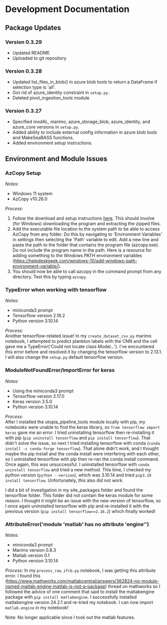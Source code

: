 # Development Documentation


## Package Updates

### Version 0.3.29

- Updated README
- Uploaded to git repository

### Version 0.3.28

- Updated list_files_in_blob() in azure blob tools to return a DataFrame if selection type is 'all'. 
- Got rid of azure_identity constraint in `setup.py`.
- Deleted pivot_ingestion_tools module

### Version 0.3.27

- Specified modAL, marimo, azure_storage_blob, azure_identity, and azure_core versions in `setup.py`. 
- Added ability to include external config information in azure blob tools and MakeSeaBASS functions. 
- Added environment setup instructions. 

## Environment and Module Issues

### AzCopy Setup

_Notes:_
- Windows 11 system
- AzCopy v10.26.0

_Process:_
1. Follow the download and setup instructions [here](https://learn.microsoft.com/en-us/azure/storage/common/storage-use-azcopy-v10?tabs=dnf). This should involve (for Windows) downloading the program and extracting the zipped files.
2. Add the executable file location to the system path to be able to access AzCopy from any folder. Do this by navigating to 'Environment Variables' in settings then selecting the 'Path' variable to edit. Add a new line and paste the path to the folder that contains the program file (azcopy.exe). Do not include the program name in the path. Here is a resource for adding something to the Windows PATH environment variables (https://helpdeskgeek.com/windows-10/add-windows-path-environment-variable/). 
3. You should now be able to call azcopy in the command prompt from any directory. Test this by typing `azcopy`.

### TypeError when working with tensorflow

_Notes:_  
- miniconda3 prompt
- Tensorflow version 2.16.2
- Python version 3.10.14

_Process:_  
Another tensorflow-related issue! In my `create_dataset_csv.py` marimo notebook, I attempted to predict plankton labels with the CNN and the cell gave me a TypeError('Could not locate class Model...'). I've encountered this error before and resolved it by changing the tensorflow version to 2.13.1. I will also change the `setup.py` default tensorflow version.

### ModuleNotFoundError/ImportError for keras

_Notes:_ 
- Using the miniconda3 prompt
- Tensorflow version 2.17.0
- Keras version 3.5.0
- Python version 3.10.14

_Process:_  
After I installed the utopia_pipeline_tools module locally with pip, my notebooks were unable to find the keras library, so `from tensorflow import keras` gave me an error. I tried uninstalling tensorflow then re-installing it with pip (`pip uninstall tensorflow` and `pip install tensorflow`). That didn't solve the issue, so next I tried installing tensorflow with conda (`conda install -c conda-forge tensorflow`). That alone didn't work, and I thought maybe the pip install and the conda install were interfering with each other, so I uninstalled tensorflow with pip then re-ran the conda install command. Once again, this was unsuccessful. I uninstalled tensorflow with `conda uninstall tensorflow` and tried a new method. This time, I checked my python version (`python --version`), which was 3.10.14 and tried `pip3.10 install tensorflow`. Unfortunately, this also did not work.

I did a bit of investigation in my site_packages folder and found the tensorflow folder. This folder did not contain the keras module for some reason. I thought it might be an issue with the new version of tensorflow, so I once again uninstalled tensorflow with pip and re-installed it with the previous version (`pip install tensorflow==2.16.2`) which finally worked!

### AttributeError('module 'matlab' has no attribute 'engine'')

_Notes:_
- miniconda3 prompt
- Marimo version 0.8.3
- Matlab version 0.1
- Python version 3.10.14

_Process:_
In my `process_raw_ifcb.py` notebook, I was getting this attribute error. I found this (https://www.mathworks.com/matlabcentral/answers/362824-no-module-named-matlab-engine-matlab-is-not-a-package) thread on mathworks so I followed the advice of one comment that said to install the matlabengine package with `pip install matlabengine`. I successfully installed matlabengine version 24.2.1 and re-tried my notebook. I can now import `matlab.engine` in my notebook!  

Note: No longer applicable since I took out the matlab features. 